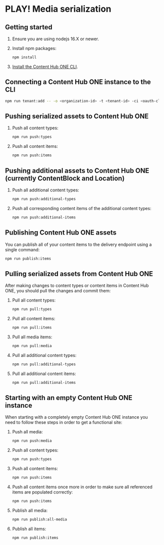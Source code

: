 # PLAY! Media serialization

## Getting started

1. Ensure you are using nodejs 16.X or newer.
1. Install npm packages:

   ```bash
   npm install
   ```

1. [Install the Content Hub ONE CLI](https://doc.sitecore.com/ch-one/en/developers/content-hub-one/content-hub-one-cli--install-and-run-the-cli.html).

## Connecting a Content Hub ONE instance to the CLI

```bash
npm run tenant:add -- -o <organization-id> -t <tenant-id> -ci <oauth-client-id> -cs <oauth-client-secret>
```

## Pushing serialized assets to Content Hub ONE

1. Push all content types:

   ```bash
   npm run push:types
   ```

1. Push all content items:

   ```bash
   npm run push:items
   ```

## Pushing additional assets to Content Hub ONE (currently ContentBlock and Location)

1. Push all additional content types:

   ```bash
   npm run push:additional-types
   ```

2. Push all corresponding content items of the additional content types:

   ```bash
   npm run push:additional-items
   ```

## Publishing Content Hub ONE assets

You can publish all of your content items to the delivery endpoint using a single command:

```bash
npm run publish:items
```

## Pulling serialized assets from Content Hub ONE

After making changes to content types or content items in Content Hub ONE, you should pull the changes and commit them:

1. Pull all content types:

   ```bash
   npm run pull:types
   ```

1. Pull all content items:

   ```bash
   npm run pull:items
   ```

1. Pull all media items:

   ```bash
   npm run pull:media
   ```

1. Pull all additional content types:

   ```bash
   npm run pull:additional-types
   ```

1. Pull all additional content items:

   ```bash
   npm run pull:additional-items
   ```

## Starting with an empty Content Hub ONE instance

When starting with a completely empty Content Hub ONE instance you need to follow these steps in order to get a functional site:

1. Push all media:

   ```bash
   npm run push:media
   ```

2. Push all content types:

   ```bash
   npm run push:types
   ```

3. Push all content items:

   ```bash
   npm run push:items
   ```

4. Push all content items once more in order to make sure all referenced items are populated correctly:

   ```bash
   npm run push:items
   ```

5. Publish all media:

   ```bash
   npm run publish:all-media
   ```

6. Publish all items:

   ```bash
   npm run publish:items
   ```
